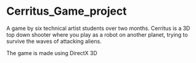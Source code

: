 # Cerritus_Game_project
A game by six technical artist students over two months. Cerritus is a 3D top down shooter where you play as a robot on another planet, trying to survive the waves of attacking aliens.

The game is made using DirectX 3D
